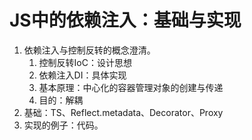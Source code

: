 # JS中的依赖注入：基础与实现

1. 依赖注入与控制反转的概念澄清。
    1. 控制反转IoC：设计思想
    2. 依赖注入DI：具体实现
    3. 基本原理：中心化的容器管理对象的创建与传递
    4. 目的：解耦
2. 基础：TS、Reflect.metadata、Decorator、Proxy
3. 实现的例子：代码。

